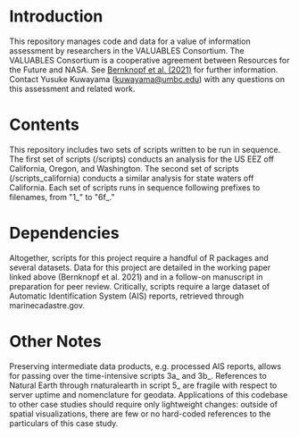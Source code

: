 # Introduction

This repository manages code and data for a value of information assessment by researchers in the VALUABLES Consortium. The VALUABLES Consortium is a cooperative agreement between Resources for the Future and NASA. See [Bernknopf et al. (2021)](https://www.rff.org/publications/working-papers/earth-observations-can-enable-cost-effective-conservation-of-eastern-north-pacific-blue-whales/) for further information. Contact Yusuke Kuwayama (kuwayama@umbc.edu) with any questions on this assessment and related work.

# Contents

This repository includes two sets of scripts written to be run in sequence. The first set of scripts (/scripts) conducts an analysis for the US EEZ off California, Oregon, and Washington. The second set of scripts (/scripts_california) conducts a similar analysis for state waters off California. Each set of scripts runs in sequence following prefixes to filenames, from "1_" to "6f_."

# Dependencies

Altogether, scripts for this project require a handful of R packages and several datasets. Data for this project are detailed in the working paper linked above (Bernknopf et al. 2021) and in a follow-on manuscript in preparation for peer review. Critically, scripts require a large dataset of Automatic Identification System (AIS) reports, retrieved through marinecadastre.gov.

# Other Notes

Preserving intermediate data products, e.g. processed AIS reports, allows for passing over the time-intensive scripts 3a_ and 3b_. References to Natural Earth through rnaturalearth in script 5_ are fragile with respect to server uptime and nomenclature for geodata. Applications of this codebase to other case studies should require only lightweight changes: outside of spatial visualizations, there are few or no hard-coded references to the particulars of this case study.
